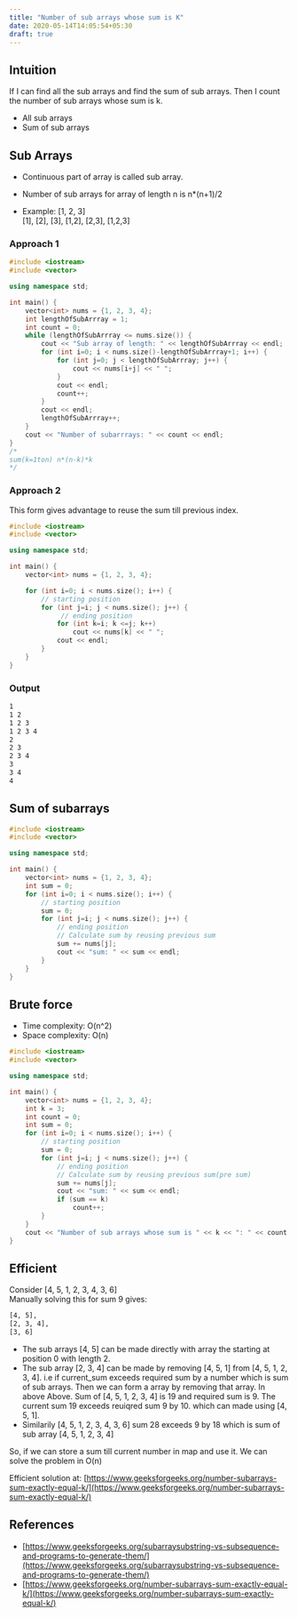 ```yaml
---
title: "Number of sub arrays whose sum is K"
date: 2020-05-14T14:05:54+05:30
draft: true
---
```

## Intuition

If I can find all the sub arrays and find the sum of sub arrays. Then I count the number of sub arrays whose sum is k.

* All sub arrays
* Sum of sub arrays

## Sub Arrays

* Continuous part of array is called sub array.
* Number of sub arrays for array of length n is n*(n+1)/2

* Example: [1, 2, 3]  
    [1], [2], [3], [1,2], [2,3], [1,2,3]

### Approach 1

```cpp
#include <iostream>
#include <vector>

using namespace std;

int main() {
    vector<int> nums = {1, 2, 3, 4};
    int lengthOfSubArrray = 1;
    int count = 0;
    while (lengthOfSubArrray <= nums.size()) {
        cout << "Sub array of length: " << lengthOfSubArrray << endl;
        for (int i=0; i < nums.size()-lengthOfSubArrray+1; i++) {
            for (int j=0; j < lengthOfSubArrray; j++) {
                cout << nums[i+j] << " ";
            }
            cout << endl;
            count++;
        }
        cout << endl;
        lengthOfSubArrray++;
    }
    cout << "Number of subarrrays: " << count << endl;
}
/*
sum(k=1ton) n*(n-k)*k
*/
```

### Approach 2

This form gives advantage to reuse the sum till previous index.

```cpp
#include <iostream>
#include <vector>

using namespace std;

int main() {
    vector<int> nums = {1, 2, 3, 4};

    for (int i=0; i < nums.size(); i++) {
        // starting position
        for (int j=i; j < nums.size(); j++) {
             // ending position
            for (int k=i; k <=j; k++)
                cout << nums[k] << " ";
            cout << endl;
        }
    }
}
```

### Output

```bash
1
1 2
1 2 3
1 2 3 4
2
2 3
2 3 4
3
3 4
4
```

## Sum of subarrays

```cpp
#include <iostream>
#include <vector>

using namespace std;

int main() {
    vector<int> nums = {1, 2, 3, 4};
    int sum = 0;
    for (int i=0; i < nums.size(); i++) {
        // starting position
        sum = 0;
        for (int j=i; j < nums.size(); j++) {
            // ending position
            // Calculate sum by reusing previous sum
            sum += nums[j];
            cout << "sum: " << sum << endl;
        }
    }
}
```

## Brute force

* Time complexity: O(n^2)
* Space complexity: O(n)

```cpp
#include <iostream>
#include <vector>

using namespace std;

int main() {
    vector<int> nums = {1, 2, 3, 4};
    int k = 3;
    int count = 0;
    int sum = 0;
    for (int i=0; i < nums.size(); i++) {
        // starting position
        sum = 0;
        for (int j=i; j < nums.size(); j++) {
            // ending position
            // Calculate sum by reusing previous sum(pre sum)
            sum += nums[j];
            cout << "sum: " << sum << endl;
            if (sum == k)
                count++;
        }
    }
    cout << "Number of sub arrays whose sum is " << k << ": " << count <<endl;
}
```

## Efficient

Consider [4, 5, 1, 2, 3, 4, 3, 6]  
Manually solving this for sum 9 gives:

```bash
[4, 5],  
[2, 3, 4],  
[3, 6]
```

* The sub arrays [4, 5] can be made directly with array the starting at position 0 with length 2.
* The sub array [2, 3, 4] can be made by removing [4, 5, 1] from [4, 5, 1, 2, 3, 4]. i.e if current_sum exceeds required sum by a number which is sum of sub arrays. Then we can form a array by removing that array.
In above Above. Sum of [4, 5, 1, 2, 3, 4] is 19 and required sum is 9. The current sum 19 exceeds reuiqred sum 9 by 10. which can made using [4, 5, 1].
* Similarily [4, 5, 1, 2, 3, 4, 3, 6] sum 28 exceeds 9 by 18 which is sum of sub array [4, 5, 1, 2, 3, 4]

So, if we can store a sum till current number in map and use it. We can solve the problem in O(n)

Efficient solution at: [https://www.geeksforgeeks.org/number-subarrays-sum-exactly-equal-k/](https://www.geeksforgeeks.org/number-subarrays-sum-exactly-equal-k/)

## References

* [https://www.geeksforgeeks.org/subarraysubstring-vs-subsequence-and-programs-to-generate-them/](https://www.geeksforgeeks.org/subarraysubstring-vs-subsequence-and-programs-to-generate-them/)
* [https://www.geeksforgeeks.org/number-subarrays-sum-exactly-equal-k/](https://www.geeksforgeeks.org/number-subarrays-sum-exactly-equal-k/)